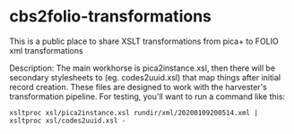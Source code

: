 # cbs2folio-transformations
This is a public place to share XSLT transformations from pica+ to FOLIO xml transformations

Description: The main workhorse is pica2instance.xsl, then there will be secondary stylesheets
  to (eg. codes2uuid.xsl) that map things after initial record creation.  These files are designed to work
  with the harvester's transformation pipeline.  For testing, you'll want to run a command like this:
  
  `xsltproc xsl/pica2instance.xsl rundir/xml/20200109200514.xml | xsltproc xsl/codes2uuid.xsl -` 
